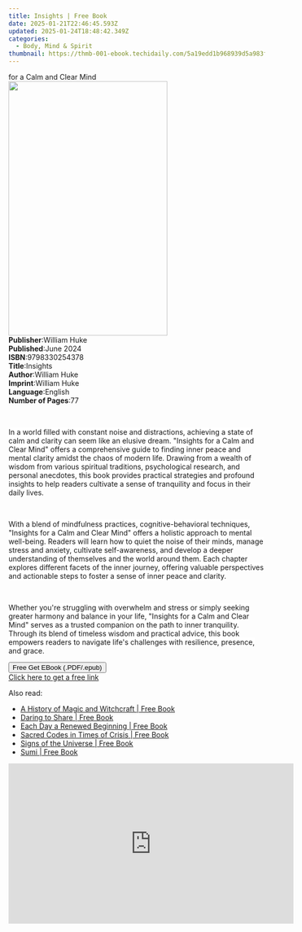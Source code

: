 ```yaml
---
title: Insights | Free Book
date: 2025-01-21T22:46:45.593Z
updated: 2025-01-24T18:48:42.349Z
categories:
  - Body, Mind & Spirit
thumbnail: https://thmb-001-ebook.techidaily.com/5a19edd1b968939d5a983f6498b7fe47f6089e5bdc4d942cc3733780cb5695a8.jpg
---
```

<main id="book-container">
  <div class="flex flex-col">
    <div class="book-brief flex-1 py-6 px-4 sm:p-6 md:py-10 md:px-8">
      <!-- brief-->
      <div class="book-brief-main">for a Calm and Clear Mind</div>
    </div>
    <div
      class="book-meta-info flex-1 grid gap-4 col-start-1 col-end-3 row-start-1 sm:mb-6 sm:grid-cols-4 lg:gap-6 lg:col-start-2 lg:row-end-6 lg:row-span-6 lg:mb-0"
    >
      <div
        class="book-meta-info-left place-content-center mt-4 p-4 text-sm leading-6 col-start-2 col-span-2 dark:text-slate-400"
      >
        <img
          class="w-full h-500 object-cover rounded-lg sm:h-255 sm:col-span-2 lg:col-span-full"
          src="https://img-001-ebook.techidaily.com/4582839e10be00a9a98049702de1765e9d3fde2bb48422721bab0c0c14e5336f.jpg"
          alt=""
          width="312"
          height="500"
        />
      </div>
      <div
        class="book-meta-info-right mt-2 col-start-1 row-start-2 col-span-3 self-center"
      >
        <!-- meta data  -->
        <div class="flex flex-col px-4 md:px-8">
          <div class="flex-1">
            <strong>Publisher</strong>:<span class="px-2">William Huke</span>
          </div>
          <div class="flex-1">
            <strong>Published</strong>:<span class="px-2">June 2024</span>
          </div>
          <div class="flex-1">
            <strong>ISBN</strong>:<span class="px-2">9798330254378</span>
          </div>
          <div class="flex-1">
            <strong>Title</strong>:<span class="px-2">Insights</span>
          </div>
          <div class="flex-1">
            <strong>Author</strong>:<span class="px-2">William Huke</span>
          </div>
          <div class="flex-1">
            <strong>Imprint</strong>:<span class="px-2">William Huke</span>
          </div>
          <div class="flex-1">
            <strong>Language</strong>:<span class="px-2">English</span>
          </div>
          <div class="flex-1">
            <strong>Number of Pages</strong>:<span class="px-2">77</span>
          </div>
        </div>
      </div>
    </div>
    <div class="book-description flex-1 py-6 px-4 sm:p-6 md:py-10 md:px-8">
      <div class="book-description-main">
        <div accordion-content="" id="description">
          <p><br /></p>
          <p>
            <span style="background-color: rgb(255, 255, 255)"
              >In a world filled with constant noise and distractions, achieving
              a state of calm and clarity can seem like an elusive dream.
              "Insights for a Calm and Clear Mind" offers a comprehensive guide
              to finding inner peace and mental clarity amidst the chaos of
              modern life. Drawing from a wealth of wisdom from various
              spiritual traditions, psychological research, and personal
              anecdotes, this book provides practical strategies and profound
              insights to help readers cultivate a sense of tranquility and
              focus in their daily lives.</span
            >
          </p>
          <p><br /></p>
          <p>
            <span style="background-color: rgb(255, 255, 255)"
              >With a blend of mindfulness practices, cognitive-behavioral
              techniques, "Insights for a Calm and Clear Mind" offers a holistic
              approach to mental well-being. Readers will learn how to quiet the
              noise of their minds, manage stress and anxiety, cultivate
              self-awareness, and develop a deeper understanding of themselves
              and the world around them. Each chapter explores different facets
              of the inner journey, offering valuable perspectives and
              actionable steps to foster a sense of inner peace and
              clarity.</span
            >
          </p>
          <p><br /></p>
          <p>
            <span style="background-color: rgb(255, 255, 255)"
              >Whether you're struggling with overwhelm and stress or simply
              seeking greater harmony and balance in your life, "Insights for a
              Calm and Clear Mind" serves as a trusted companion on the path to
              inner tranquility. Through its blend of timeless wisdom and
              practical advice, this book empowers readers to navigate life's
              challenges with resilience, presence, and grace.</span
            >
          </p>
        </div>
        <div class="accordion-fader"></div>
      </div>
    </div>
    <div class="book-excerpts flex-1 py-6 px-4 sm:p-6 md:py-10 md:px-8"></div>
    <div
      class="book-about-author flex-1 py-6 px-4 sm:p-6 md:py-10 md:px-8"
    ></div>
    <div class="book-free-get flex-1 py-6 px-4 sm:p-6 md:py-10 md:px-8">
      <button
        id="btn-free-get"
        class="bg-blue-500 hover:bg-blue-700 text-white font-bold py-2 px-4 rounded"
      >
        Free Get EBook (.PDF/.epub)
      </button>
      <div id="countdown-display" class="px-2 text-lg mt-2"></div>
      <a
        id="free-link"
        class="hidden bg-blue-500 hover:bg-blue-700 text-white font-bold py-2 px-4 rounded"
        href="https://www.ebooks.com/en-us/book/211392600/insights/william-huke/"
        target="_blank"
        >Click here to get a free link</a
      >
    </div>
    <script>
      let countdownTime = 0;
      let countdownInterval = null;
      document
        .getElementById('btn-free-get')
        .addEventListener('click', startCountdown);
      function startCountdown() {
        countdownTime = new Date().getTime() + 60000 * 3;
        countdownInterval = setInterval(updateCountdown, 1000);
        document.getElementById('btn-free-get').disabled = true;
        document
          .getElementById('btn-free-get')
          .classList.add('bg-gray-500', 'cursor-not-allowed');
      }
      function updateCountdown() {
        let currentTime = new Date().getTime();
        let timeLeft = countdownTime - currentTime;
        let secondsLeft = Math.floor(timeLeft / 1000);
        document.getElementById('countdown-display').innerHTML =
          `Remaining time: ${secondsLeft} seconds.`;
        if (secondsLeft <= 0) {
          clearInterval(countdownInterval);
          document.getElementById('btn-free-get').classList.add('hidden');
          document.getElementById('free-link').classList.remove('hidden');
          document.getElementById('countdown-display').innerHTML = '';
        }
      }
    </script>
  </div>
</main>

<ins class="adsbygoogle"
      style="display:block"
      data-ad-client="ca-pub-7571918770474297"
      data-ad-slot="8358498916"
      data-ad-format="auto"
      data-full-width-responsive="true"></ins>
    

<span class="atpl-alsoreadstyle">Also read:</span>
<div><ul>
<li><a href="https://novels-ebooks.techidaily.com/210160374-9781526731845-a-history-of-magic-and-witchcraft/"><u>A History of Magic and Witchcraft | Free Book</u></a></li>
<li><a href="https://novels-ebooks.techidaily.com/210159669-9781999401030-daring-to-share/"><u>Daring to Share | Free Book</u></a></li>
<li><a href="https://novels-ebooks.techidaily.com/210159509-9781642505672-each-day-a-renewed-beginning/"><u>Each Day a Renewed Beginning | Free Book</u></a></li>
<li><a href="https://novels-ebooks.techidaily.com/210159508-9781642504507-sacred-codes-in-times-of-crisis/"><u>Sacred Codes in Times of Crisis | Free Book</u></a></li>
<li><a href="https://novels-ebooks.techidaily.com/210159628-9781734473926-signs-of-the-universe/"><u>Signs of the Universe | Free Book</u></a></li>
<li><a href="https://novels-ebooks.techidaily.com/210159671-9781777429713-sumi/"><u>Sumi | Free Book</u></a></li>
</ul></div>

<!-- affiliate ads begin -->
<iframe width="560" height="315" src="https://www.youtube.com/embed/l-SCWTWpegY?si=oxTsHQkIu1v4-I6b" title="YouTube video player" frameborder="0" allow="accelerometer; autoplay; clipboard-write; encrypted-media; gyroscope; picture-in-picture; web-share" referrerpolicy="strict-origin-when-cross-origin" allowfullscreen></iframe>
<!-- affiliate ads end -->

